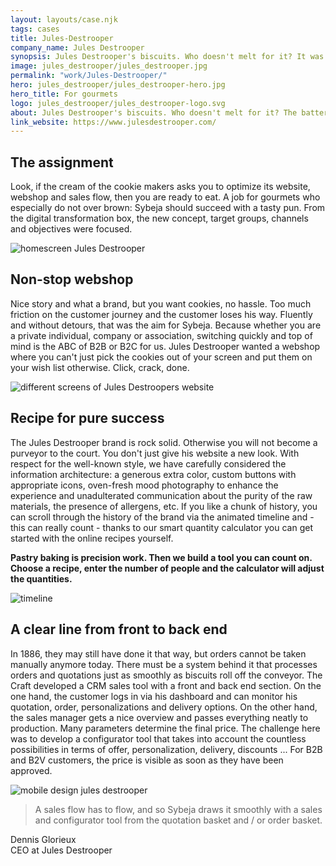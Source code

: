 ```yaml
---
layout: layouts/case.njk
tags: cases
title: Jules-Destrooper
company_name: Jules Destrooper
synopsis: Jules Destrooper's biscuits. Who doesn't melt for it? It was our job to convey the delicious taste.
image: jules_destrooper/jules_destrooper.jpg
permalink: "work/Jules-Destrooper/"
hero: jules_destrooper/jules_destrooper-hero.jpg
hero_title: For gourmets
logo: jules_destrooper/jules_destrooper-logo.svg
about: Jules Destrooper's biscuits. Who doesn't melt for it? The batter for the successful brand was already beaten in 1886, when Destrooper started a bakery slash spice business in Lo, West Flanders. He made almond bread from his spices that he gave to his customers. An idea that rose and rose and the rest is history.
link_website: https://www.julesdestrooper.com/
---
```


## The assignment

Look, if the cream of the cookie makers asks you to optimize its website, webshop and sales flow, then you are ready to eat. A job for gourmets who especially do not over brown: Sybeja should succeed with a tasty pun. From the digital transformation box, the new concept, target groups, channels and objectives were focused.

![homescreen Jules Destrooper](../../static/images/cases/jules_destrooper/jules_destrooper-homescreen.jpg)

## Non-stop webshop

Nice story and what a brand, but you want cookies, no hassle. Too much friction on the customer journey and the customer loses his way. Fluently and without detours, that was the aim for Sybeja. Because whether you are a private individual, company or association, switching quickly and top of mind is the ABC of B2B or B2C for us. Jules Destrooper wanted a webshop where you can't just pick the cookies out of your screen and put them on your wish list otherwise. Click, crack, done.

![different screens of Jules Destroopers website](../../static/images/cases/jules_destrooper/jules_destrooper-screens.jpg)

## Recipe for pure success

The Jules Destrooper brand is rock solid. Otherwise you will not become a purveyor to the court. You don't just give his website a new look. With respect for the well-known style, we have carefully considered the information architecture: a generous extra color, custom buttons with appropriate icons, oven-fresh mood photography to enhance the experience and unadulterated communication about the purity of the raw materials, the presence of allergens, etc. If you like a chunk of history, you can scroll through the history of the brand via the animated timeline and - this can really count - thanks to our smart quantity calculator you can get started with the online recipes yourself.

**Pastry baking is precision work. Then we build a tool you can count on. Choose a recipe, enter the number of people and the calculator will adjust the quantities.**

![timeline](../../static/images/cases/jules_destrooper/timeline.jpg)

## A clear line from front to back end
In 1886, they may still have done it that way, but orders cannot be taken manually anymore today. There must be a system behind it that processes orders and quotations just as smoothly as biscuits roll off the conveyor. The Craft developed a CRM sales tool with a front and back end section. On the one hand, the customer logs in via his dashboard and can monitor his quotation, order, personalizations and delivery options. On the other hand, the sales manager gets a nice overview and passes everything neatly to production. Many parameters determine the final price. The challenge here was to develop a configurator tool that takes into account the countless possibilities in terms of offer, personalization, delivery, discounts ... For B2B and B2V customers, the price is visible as soon as they have been approved.

![mobile design jules destrooper](../../static/images/cases/jules_destrooper/jules_destrooper-phones.png)

> A sales flow has to flow, and so Sybeja draws it smoothly with a sales and configurator tool from the quotation basket and / or order basket.

Dennis Glorieux <br>
CEO at Jules Destrooper